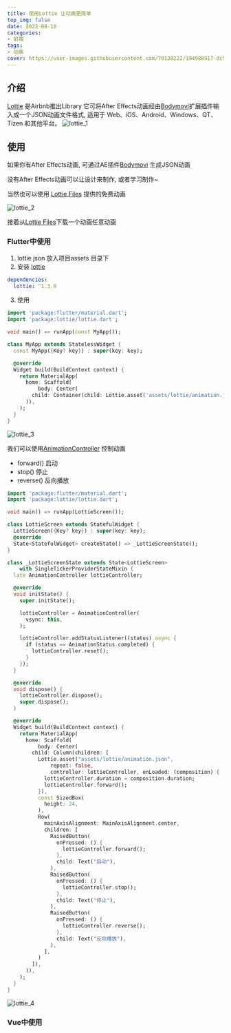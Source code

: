 ```yaml
---
title: 使用Lottie 让动画更简单
top_img: false
date: 2022-08-10
categories: 
- 前端
tags:
- 动画
cover: https://user-images.githubusercontent.com/70128222/194988917-dc95c10c-a1b2-4dfb-b322-af1d8671e0de.png
---
```


## 介绍

[Lottie](https://lottiefiles.com/what-is-lottie) 是Airbnb推出Library 它可将After Effects动画经由[Bodymovi](http://aescripts.com/bodymovin/)扩展插件输入成一个JSON动画文件格式, 适用于 Web、iOS、Android、Windows、QT、Tizen 和其他平台。
![lottie_1](https://user-images.githubusercontent.com/70128222/194988904-25329ba5-3361-4007-9851-1d572d17efbd.gif)


## 使用

如果你有After Effects动画, 可通过AE插件[Bodymovi](http://aescripts.com/bodymovin/) 生成JSON动画

没有After Effects动画可以让设计来制作, 或者学习制作~

当然也可以使用 [Lottie Files](https://lottiefiles.com/featured) 提供的免费动画

![lottie_2](https://user-images.githubusercontent.com/70128222/194988917-dc95c10c-a1b2-4dfb-b322-af1d8671e0de.png)


接着从[Lottie Files](https://lottiefiles.com/featured)下载一个动画任意动画

### Flutter中使用
1. lottie json 放入项目assets 目录下
2. 安装 [lottie](https://pub.dev/packages/lottie/install)
``` yaml
dependencies:
  lottie: ^1.3.0 
```
3. 使用
``` dart
import 'package:flutter/material.dart';
import 'package:lottie/lottie.dart';

void main() => runApp(const MyApp());

class MyApp extends StatelessWidget {
  const MyApp({Key? key}) : super(key: key);

  @override
  Widget build(BuildContext context) {
    return MaterialApp(
      home: Scaffold(
          body: Center(
        child: Container(child: Lottie.asset('assets/lottie/animation.json')),
      )),
    );
  }
}

```
![lottie_3](https://user-images.githubusercontent.com/70128222/194988932-9bc79a97-f588-4bde-b4d0-b3e321c33e84.gif)


我们可以使用[AnimationController](https://doc.flutterchina.club/tutorials/animation/#animationcontroller) 控制动画

- forward() 启动
- stop() 停止
- reverse() 反向播放 

``` dart
import 'package:flutter/material.dart';
import 'package:lottie/lottie.dart';

void main() => runApp(LottieScreen());

class LottieScreen extends StatefulWidget {
  LottieScreen({Key? key}) : super(key: key);
  @override
  State<StatefulWidget> createState() => _LottieScreenState();
}

class _LottieScreenState extends State<LottieScreen>
    with SingleTickerProviderStateMixin {
  late AnimationController lottieController;

  @override
  void initState() {
    super.initState();

    lottieController = AnimationController(
      vsync: this,
    );

    lottieController.addStatusListener((status) async {
      if (status == AnimationStatus.completed) {
        lottieController.reset();
      }
    });
  }

  @override
  void dispose() {
    lottieController.dispose();
    super.dispose();
  }

  @override
  Widget build(BuildContext context) {
    return MaterialApp(
      home: Scaffold(
          body: Center(
        child: Column(children: [
          Lottie.asset("assets/lottie/animation.json",
              repeat: false,
              controller: lottieController, onLoaded: (composition) {
            lottieController.duration = composition.duration;
            lottieController.forward();
          }),
          const SizedBox(
            height: 24,
          ),
          Row(
            mainAxisAlignment: MainAxisAlignment.center,
            children: [
              RaisedButton(
                onPressed: () {
                  lottieController.forward();
                },
                child: Text("启动"),
              ),
              RaisedButton(
                onPressed: () {
                  lottieController.stop();
                },
                child: Text("停止"),
              ),
              RaisedButton(
                onPressed: () {
                  lottieController.reverse();
                },
                child: Text("反向播放"),
              ),
            ],
          )
        ]),
      )),
    );
  }
}

```
![lottie_4](https://user-images.githubusercontent.com/70128222/194988949-b71849ca-26b7-4b0c-bcd2-b7e13471e25e.gif)


### Vue中使用


